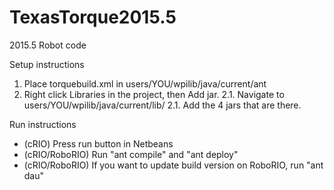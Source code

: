 # TexasTorque2015.5
2015.5 Robot code

Setup instructions

1. Place torquebuild.xml in users/YOU/wpilib/java/current/ant
2. Right click Libraries in the project, then Add jar.
2.1. Navigate to users/YOU/wpilib/java/current/lib/
2.1. Add the 4 jars that are there.

Run instructions
- (cRIO) Press run button in Netbeans
- (cRIO/RoboRIO) Run "ant compile" and "ant deploy"
- (cRIO/RoboRIO) If you want to update build version on RoboRIO, run "ant dau"